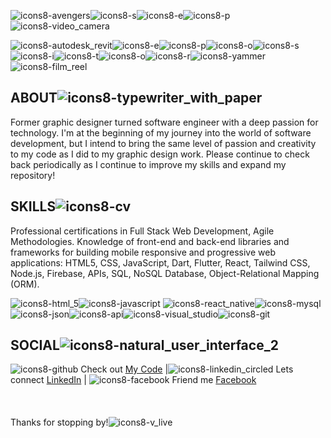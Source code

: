 ![icons8-avengers](https://user-images.githubusercontent.com/74195719/159434568-d78e1500-ead8-495b-87ba-c72f3977c6d6.png)![icons8-s](https://user-images.githubusercontent.com/74195719/159435564-7a6a77bf-3279-4747-86e2-0af3e20d54f1.png)![icons8-e](https://user-images.githubusercontent.com/74195719/159434444-94b39d92-3602-4663-a989-28de2f431250.png)![icons8-p](https://user-images.githubusercontent.com/74195719/159437766-c876a8bf-3bf3-4ade-96c8-7bca699b71fe.png)![icons8-video_camera](https://user-images.githubusercontent.com/74195719/160308042-0addf2cb-2d21-40c5-b00d-6ef4b251ba13.png)

![icons8-autodesk_revit](https://user-images.githubusercontent.com/74195719/159436798-b790e7f1-4d37-4ce2-97ce-370b0de4b15f.png)![icons8-e](https://user-images.githubusercontent.com/74195719/159438133-acd20147-16a0-4b1e-aaf6-efde5d30c93b.png)![icons8-p](https://user-images.githubusercontent.com/74195719/159437766-c876a8bf-3bf3-4ade-96c8-7bca699b71fe.png)![icons8-o](https://user-images.githubusercontent.com/74195719/160308206-20bb3d03-c5b8-4192-af80-3d5f53828731.png)![icons8-s](https://user-images.githubusercontent.com/74195719/160308354-4bddd1ad-5385-42c1-90e1-ee86ec4962e1.png)![icons8-i](https://user-images.githubusercontent.com/74195719/160308375-9e1c6e26-7736-4126-a5a7-9cc77dfc6dd8.png)![icons8-t](https://user-images.githubusercontent.com/74195719/160308422-7daa850c-93f8-4591-acb0-6cc67fd2512f.png)![icons8-o](https://user-images.githubusercontent.com/74195719/160308461-3fcff183-d918-4eea-8548-ca503e32a31a.png)![icons8-r](https://user-images.githubusercontent.com/74195719/160308495-5d01c23a-e4ac-400a-8e00-941c2cd9963f.png)![icons8-yammer](https://user-images.githubusercontent.com/74195719/160308550-ef7f5e5c-303a-4780-b587-d9cab42e4273.png)![icons8-film_reel](https://user-images.githubusercontent.com/74195719/160308107-fdb9e6b1-e152-48b3-99a5-45c7140924cb.png)


## ABOUT![icons8-typewriter_with_paper](https://user-images.githubusercontent.com/74195719/159443606-42b247e4-dbe3-4c00-ac17-cbe8e062dbe5.png)<br>
Former graphic designer turned software engineer with a deep passion for technology. I'm at the beginning of my journey into the world of software development, but I intend to bring the same level of passion and creativity to my code as I did to my graphic design work. Please continue to check back periodically as I continue to improve my skills and expand my repository!

## SKILLS![icons8-cv](https://user-images.githubusercontent.com/74195719/159444100-39465083-bb0e-47a0-907d-2d5f4db52ded.png) <br>
Professional certifications in Full Stack Web Development, Agile Methodologies. Knowledge of front-end and back-end libraries and frameworks for building mobile responsive and progressive web applications: HTML5, CSS, JavaScript, Dart, Flutter, React, Tailwind CSS, Node.js, Firebase, APIs, SQL, NoSQL Database, Object-Relational Mapping (ORM).

![icons8-html_5](https://user-images.githubusercontent.com/74195719/159447717-960fb1e0-d64d-4c90-b842-a414104fb43f.png)![icons8-javascript](https://user-images.githubusercontent.com/74195719/159447973-263bffa9-b866-406a-bba0-570917b3b0d3.png) ![icons8-react_native](https://user-images.githubusercontent.com/74195719/159448103-3ef6efa7-9366-49a2-9f86-38ba9e25ed2d.png)![icons8-mysql](https://user-images.githubusercontent.com/74195719/159447857-3a767a48-af47-45b0-b10b-5b2df8f91656.png)![icons8-json](https://user-images.githubusercontent.com/74195719/159448327-89642364-571b-4799-b9fd-45829f8a644c.png)![icons8-api](https://user-images.githubusercontent.com/74195719/159448047-9745e0fd-46aa-497c-88e4-faab17b49274.png)![icons8-visual_studio](https://user-images.githubusercontent.com/74195719/159443002-4ebf98f3-f5e0-4b3e-9219-5c029437114c.png)![icons8-git](https://user-images.githubusercontent.com/74195719/160092997-bb419db9-5329-4dae-ab60-950ab95c5d53.png)

## SOCIAL![icons8-natural_user_interface_2](https://user-images.githubusercontent.com/74195719/159451075-ad3a8bee-1ecf-4c66-b6cc-2e4230484f4e.png) <br>

![icons8-github](https://user-images.githubusercontent.com/74195719/159452216-87a2a1e9-236b-4e39-832a-0330832694a2.png) Check out [My Code](https://www.ihzas.tech/) |![icons8-linkedin_circled](https://user-images.githubusercontent.com/74195719/159452162-f0137f3d-e51f-4bc5-800e-8d55cfe8d12f.png) Lets connect [LinkedIn](https://www.linkedin.com/in/asep-angga/) | ![icons8-facebook](https://user-images.githubusercontent.com/74195719/159452072-b4f920fd-9ace-4a45-b291-58286a497a87.png) Friend me [Facebook](https://www.facebook.com/angga.asep1)
<br>
<br>
<br>
<br>
Thanks for stopping by!![icons8-v_live](https://user-images.githubusercontent.com/74195719/160094493-77ff3e6c-0f3a-4d44-b4ca-7f076655fb72.png)
